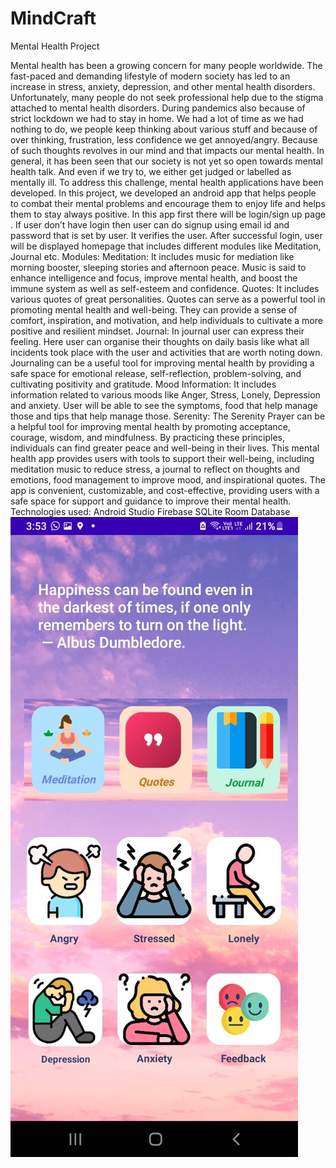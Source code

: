 # MindCraft
Mental Health Project


Mental health has been a growing concern for many people worldwide. The fast-paced and demanding lifestyle of modern society has led to an increase in stress, anxiety, depression, and other mental health disorders. Unfortunately, many people do not seek professional help due to the stigma attached to mental health disorders. During pandemics also because of strict lockdown we had to stay in home. We had a lot of time as we had nothing to do, we people keep thinking about various stuff and because of over thinking, frustration, less confidence we get annoyed/angry. Because of such thoughts revolves in our mind and that impacts our mental health. In general, it has been seen that our society is not yet so open towards mental health talk. And even if we try to, we either get judged or labelled as mentally ill. 
To address this challenge, mental health applications have been developed.
In this project, we developed an android app that helps people to combat their mental problems and encourage them to enjoy life and helps them to stay always positive. In this app first there will be login/sign up page . If user don’t have login then user can do signup using email id and password that is set by user. It verifies the user. After successful login, user will be displayed homepage that includes different modules like Meditation, Journal etc.
Modules:
Meditation: It includes music for mediation like morning booster, sleeping stories and afternoon peace. Music is said to enhance intelligence and focus, improve mental health, and boost the immune system as well as self-esteem and confidence. 
Quotes: It includes various quotes of great personalities. Quotes can serve as a powerful tool in promoting mental health and well-being. They can provide a sense of comfort, inspiration, and motivation, and help individuals to cultivate a more positive and resilient mindset.
Journal: In journal user can express their feeling. Here user can organise their thoughts on daily basis like what all incidents took place with the user and activities that are worth noting down. Journaling can be a useful tool for improving mental health by providing a safe space for emotional release, self-reflection, problem-solving, and cultivating positivity and gratitude.
Mood Information: It includes information related to various moods like Anger, Stress, Lonely, Depression and anxiety. User will be able to see the symptoms, food that help manage those and tips that help manage those.
Serenity:  The Serenity Prayer can be a helpful tool for improving mental health by promoting acceptance, courage, wisdom, and mindfulness. By practicing these principles, individuals can find greater peace and well-being in their lives.
This mental health app provides users with tools to support their well-being, including meditation music to reduce stress, a journal to reflect on thoughts and emotions, food management to improve mood, and inspirational quotes. The app is convenient, customizable, and cost-effective, providing users with a safe space for support and guidance to improve their mental health.
Technologies used: 
Android Studio 
Firebase
SQLite Room Database 
![Alt text](NewFolder/homescreen.jpg)

